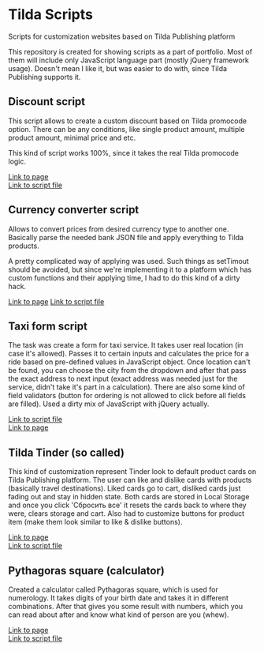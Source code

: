 # Tilda Scripts
Scripts for customization websites based on Tilda Publishing platform

This repository is created for showing scripts as a part of portfolio.
Most of them will include only JavaScript language part (mostly jQuery framework usage). 
Doesn't mean I like it, but was easier to do with, since Tilda Publishing supports it.


## Discount script
This script allows to create a custom discount based on Tilda promocode option. 
There can be any conditions, like single product amount, multiple product amount, minimal price and etc.

This kind of script works 100%, since it takes the real Tilda promocode logic.  

[Link to page](https://javascriptislife.tilda.ws/)  
[Link to script file](https://github.com/michailozdemir/tilda-scripts/blob/master/tilda-discount.js)


## Currency converter script
Allows to convert prices from desired currency type to another one.
Basically parse the needed bank JSON file and apply everything to Tilda products.

A pretty complicated way of applying was used. Such things as setTimout should be avoided, but since we're implementing it to a platform which has custom functions and their applying time, I had to do this kind of a dirty hack.  


[Link to page](https://javascriptislife.tilda.ws/currency-convert)
[Link to script file](https://github.com/michailozdemir/tilda-scripts/blob/master/tilda-currency-converter.js)


## Taxi form script
The task was create a form for taxi service. It takes user real location (in case it's allowed). Passes it to certain inputs and calculates the price for a ride based on pre-defined values in JavaScript object. Once location can't be found, you can choose the city from the dropdown and after that pass the exact address to next input (exact address was needed just for the service, didn't take it's part in a calculation). There are also some kind of field validators (button for ordering is not allowed to click before all fields are filled). Used a dirty mix of JavaScript with jQuery actually.  

[Link to script file](https://github.com/michailozdemir/tilda-scripts/blob/master/tilda-taxi-form.js)  
[Link to page](https://javascriptislife.tilda.ws/taxi-form)


## Tilda Tinder (so called)
This kind of customization represent Tinder look to default product cards on Tilda Publishing platform. The user can like and dislike cards with products (basically travel destinations). Liked cards go to cart, disliked cards just fading out and stay in hidden state. Both cards are stored in Local Storage and once you click 'Сбросить все' it resets the cards back to where they were, clears storage and cart. Also had to customize buttons for product item (make them look similar to like & dislike buttons).

[Link to page](https://javascriptislife.tilda.ws/tilda-tinder)  
[Link to script file](https://github.com/michailozdemir/tilda-scripts/blob/master/tilda-tinder.js)

## Pythagoras square (calculator)
Created a calculator called Pythagoras square, which is used for numerology. It takes digits of your birth date and takes it in different combinations. After that gives you some result with numbers, which you can read about after and know what kind of person are you (whew).

[Link to page](https://javascriptislife.tilda.ws/pythagoras-square)  
[Link to script file](https://github.com/michailozdemir/tilda-scripts/blob/master/tilda-pythagoras-square.js)

